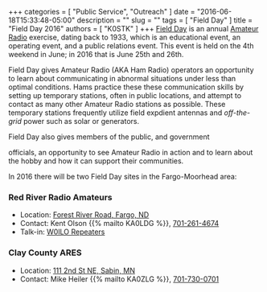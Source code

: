 +++
categories = [ "Public Service", "Outreach" ]
date = "2016-06-18T15:33:48-05:00"
description = ""
slug = ""
tags = [ "Field Day" ]
title = "Field Day 2016"
authors = [ "K0STK" ]
+++
[Field Day](http://www.arrl.org/field-day) is an annual [Amateur
Radio](http://www.arrl.org/what-is-ham-radio) exercise, dating back to
1933, which is an educational event, an operating event, and a public
relations event. This event is held on the 4th weekend in June; in 2016 that
is June 25th and 26th. 

Field Day gives Amateur Radio (AKA Ham Radio) operators an opportunity
to learn about communicating in abnormal situations under less than
optimal conditions. Hams practice these these communication skills by 
setting up temporary stations, often in public locations, and attempt to
contact as many other Amateur Radio stations as possible. These temporary
stations frequently utilize field expdient antennas and _off-the-grid_ power
such as solar or generators.

<!--more--> Field Day also gives members of the public, and government
officials, an opportunity to see Amateur Radio in action and to learn
about the hobby and how it can support their communities.

In 2016 there will be two Field Day sites in the Fargo-Moorhead area:

### Red River Radio Amateurs

* Location: [Forest River Road, Fargo, ND](/places/forest-river-road-field-day-site/)
* Contact: Kent Olson {{% mailto KA0LDG %}}, <a class="p-tel" href="tel:701-261-4674">701-261-4674</a>
* Talk-in: [W0ILO Repeaters](/radios/)

### Clay County ARES

* Location: [111 2nd St NE, Sabin, MN](/places/sabin-mn-field-day-site/)
* Contact: Mike Heiler {{% mailto KA0ZLG %}}, <a class="p-tel" href="tel:701-730-0701">701-730-0701</a>
